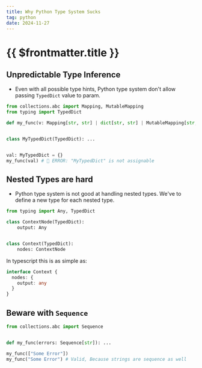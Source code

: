 ```yaml
---
title: Why Python Type System Sucks
tag: python
date: 2024-11-27
---
```


# {{ $frontmatter.title }}

## Unpredictable Type Inference

- Even with all possible type hints, Python type system don't allow passing `TypedDict` value to param.

```py
from collections.abc import Mapping, MutableMapping
from typing import TypedDict

def my_func(v: Mapping[str, str] | dict[str, str] | MutableMapping[str, str]):  ...


class MyTypedDict(TypedDict): ...


val: MyTypedDict = {}
my_func(val) # 🚨 ERROR: "MyTypedDict" is not assignable 
```

## Nested Types are hard

- Python type system is not good at handling nested types. We've to define a new type for each nested type.

```py
from typing import Any, TypedDict

class ContextNode(TypedDict):
    output: Any


class Context(TypedDict):
    nodes: ContextNode
```

In typescript this is as simple as:

```ts
interface Context {
  nodes: {
    output: any
  }
}
```

## Beware with `Sequence`

```py
from collections.abc import Sequence


def my_func(errors: Sequence[str]): ...

my_func(["Some Error"])
my_func("Some Error") # Valid, Because strings are sequence as well
```
